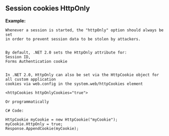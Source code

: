 Session cookies HttpOnly
-------

**Example:**


	Whenever a session is started, the "httpOnly" option should always be set
	in order to prevent session data to be stolen by attackers.

	
    By default, .NET 2.0 sets the HttpOnly attribute for:
    Session ID,
    Forms Authentication cookie


    In .NET 2.0, HttpOnly can also be set via the HttpCookie object for all custom application 
    cookies via web.config in the system.web/httpCookies element

	<httpCookies httpOnlyCookies="true"> 

    Or programmatically

	C# Code:

	HttpCookie myCookie = new HttpCookie("myCookie");
	myCookie.HttpOnly = true;
	Response.AppendCookie(myCookie);
	

	
